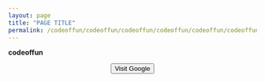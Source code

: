 ```yaml
---
layout: page
title: "PAGE TITLE"
permalink: /codeoffun/codeoffun/codeoffun/codeoffun/codeoffun/codeoffun/codeoffun/codeoffun/codeoffun/codeoffun/codeoffun/codeoffun/codeoffun/codeoffun/codeoffun/codeoffun/
---
```

<b> codeoffun </b>
<center> <a href="http://www.google.com/">
   <button>Visit Google</button>
</a> 
  </center>
